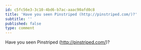 ```yaml
---
id: c5fc56e3-3c10-4bd6-b7ac-aaac90afd0c8
title: 'Have you seen Pinstriped (http://pinstriped.com/)?'
subtitle: ''
published: false
type: comment
---
```




Have you seen Pinstriped (<http://pinstriped.com/>)?

